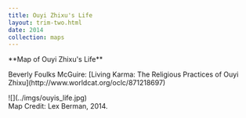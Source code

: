 ```yaml
---
title: Ouyi Zhixu's Life
layout: trim-two.html
date: 2014
collection: maps
---
```

<div class="chunk">

 <p class="monkey">
   **Map of Ouyi Zhixu's Life**
 </p>
 <p class="monkey">
Beverly Foulks McGuire: [Living Karma: The Religious Practices of Ouyi Zhixu](http://www.worldcat.org/oclc/871218697)  </p>
 <div class="maps">
![](../imgs/ouyis_life.jpg)
 </div>
Map Credit: Lex Berman, 2014.

</div>


